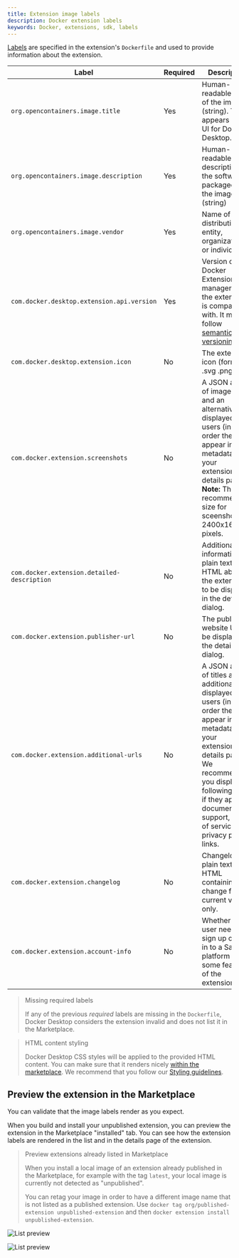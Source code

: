 ```yaml
---
title: Extension image labels
description: Docker extension labels
keywords: Docker, extensions, sdk, labels
---
```


[Labels](https://docs.docker.com/reference/dockerfile/#label) are specified in the extension's `Dockerfile` and used to provide information about the extension.

| Label | Required | Description | Example |
| --- | --- | --- | ---|
| `org.opencontainers.image.title` | Yes | Human-readable title of the image (string). This appears in the UI for Docker Desktop. | my-extension |
| `org.opencontainers.image.description` | Yes | Human-readable description of the software packaged in the image (string) | This extension is cool.|
| `org.opencontainers.image.vendor` | Yes | Name of the distributing entity, organization, or individual. | Acme, Inc. |
| `com.docker.desktop.extension.api.version` | Yes | Version of the Docker Extension manager that the extension is compatible with. It must follow [semantic versioning](https://semver.org/). | A specific version like `0.1.0` or, a constraint expression: `>= 0.1.0`, `>= 1.4.7, < 2.0` . For your first extension, you can use `docker extension version` to know the SDK API version and specify `>= <SDK_API_VERSION>`.|
| `com.docker.desktop.extension.icon` | No | The extension icon (format: .svg .png .jpg) | <a href="https://docs.docker.com/images/engine.svg" target="__blank">https://docs.docker.com/images/engine.svg<a> |
| `com.docker.extension.screenshots` | No | A JSON array of image URLs and an alternative text displayed to users (in the order they appear in your metadata) in your extension's details page. **Note:** The recommended size for sceenshots is 2400x1600 pixels. | `"[{"alt":"alternative text for image 1",` `"url":"https://foo.bar/image1.png"},` `{"alt":"alternative text for image2",` `"url":"https://foo.bar/image2.jpg"}]"` |
| `com.docker.extension.detailed-description` | No | Additional information in plain text or HTML about the extension to be displayed in the details dialog. | `My detailed description` or `<h1>My detailed description</h1>` |
| `com.docker.extension.publisher-url` | No | The publisher website URL to be displayed in the details dialog. | `https://foo.bar` |
| `com.docker.extension.additional-urls` | No | A JSON array of titles and additional URLs displayed to users (in the order they appear in your metadata) in your extension's details page. We recommend you display the following links if they apply: documentation, support, terms of service, and privacy policy links. | `[{"title":"Documentation","url":"https://foo.bar/docs"},` `{"title":"Support","url":"https://foo.bar/support"},` `{"title":"Terms of Service","url":"https://foo.bar/tos"},` `{"title":"Privacy policy","url":"https://foo.bar/privacy-policy"}]` |
| `com.docker.extension.changelog` | No | Changelog in plain text or HTML containing the change for the current version only. | `Extension changelog` or `<p>Extension changelog<ul>` `<li>New feature A</li>` `<li>Bug fix on feature B</li></ul></p>` |
| `com.docker.extension.account-info` | No | Whether the user needs to sign up or log in to a SaaS platform to use some features of the extension. | `required` in case it does, leave it empty otherwise. |

> Missing required labels
>
> If any of the previous _required_ labels are missing in the `Dockerfile`, Docker Desktop considers the extension invalid and does not list it in the Marketplace.

> HTML content styling
>
> Docker Desktop CSS styles will be applied to the provided HTML content. You can make sure that it renders nicely [within the marketplace](#preview-the-extension-in-the-marketplace). We recommend that you follow our [Styling guidelines](../design/overview.md).

## Preview the extension in the Marketplace

You can validate that the image labels render as you expect.

When you build and install your unpublished extension, you can preview the extension in the Marketplace "installed" tab. You can see how the extension labels are rendered in the list and in the details page of the extension.

> Preview extensions already listed in Marketplace
>
> When you install a local image of an extension already published in the Marketplace, for example with the tag `latest`, your local image is currently not detected as "unpublished".
>
> You can retag your image in order to have a different image name that is not listed as a published extension.
> Use `docker tag org/published-extension unpublished-extension` and then `docker extension install unpublished-extension`.

![List preview](images/list-preview.png)

![List preview](images/details-preview.png)
